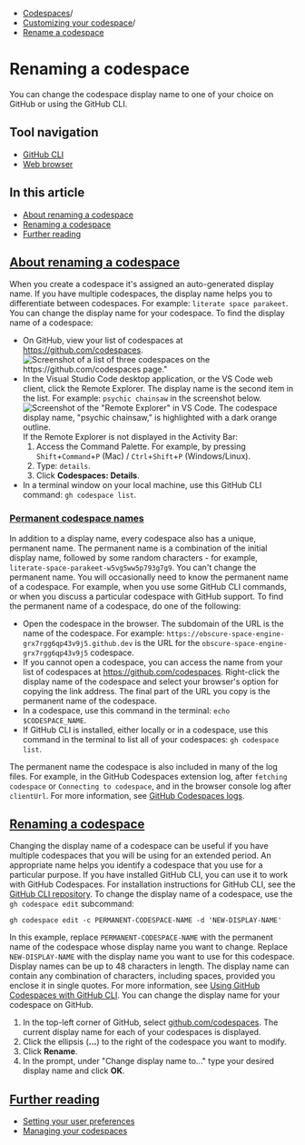   * [Codespaces](https://docs.github.com/en/codespaces "Codespaces")/
  * [Customizing your codespace](https://docs.github.com/en/codespaces/customizing-your-codespace "Customizing your codespace")/
  * [Rename a codespace](https://docs.github.com/en/codespaces/customizing-your-codespace/renaming-a-codespace "Rename a codespace")


# Renaming a codespace
You can change the codespace display name to one of your choice on GitHub or using the GitHub CLI.
## Tool navigation
  * [GitHub CLI](https://docs.github.com/en/codespaces/customizing-your-codespace/renaming-a-codespace?tool=cli)
  * [Web browser](https://docs.github.com/en/codespaces/customizing-your-codespace/renaming-a-codespace?tool=webui)


## In this article
  * [About renaming a codespace](https://docs.github.com/en/codespaces/customizing-your-codespace/renaming-a-codespace#about-renaming-a-codespace)
  * [Renaming a codespace](https://docs.github.com/en/codespaces/customizing-your-codespace/renaming-a-codespace#renaming-a-codespace)
  * [Further reading](https://docs.github.com/en/codespaces/customizing-your-codespace/renaming-a-codespace#further-reading)


## [About renaming a codespace](https://docs.github.com/en/codespaces/customizing-your-codespace/renaming-a-codespace#about-renaming-a-codespace)
When you create a codespace it's assigned an auto-generated display name. If you have multiple codespaces, the display name helps you to differentiate between codespaces. For example: `literate space parakeet`. You can change the display name for your codespace.
To find the display name of a codespace:
  * On GitHub, view your list of codespaces at <https://github.com/codespaces>.
![Screenshot of a list of three codespaces on the https://github.com/codespaces page."](https://docs.github.com/assets/cb-63615/images/help/codespaces/your-codespaces-list.png)
  * In the Visual Studio Code desktop application, or the VS Code web client, click the Remote Explorer. The display name is the second item in the list. For example: `psychic chainsaw` in the screenshot below.
![Screenshot of the "Remote Explorer" in VS Code. The codespace display name, "psychic chainsaw," is highlighted with a dark orange outline.](https://docs.github.com/assets/cb-41236/images/help/codespaces/codespaces-remote-explorer.png)
If the Remote Explorer is not displayed in the Activity Bar:
    1. Access the Command Palette. For example, by pressing `Shift`+`Command`+`P` (Mac) / `Ctrl`+`Shift`+`P` (Windows/Linux).
    2. Type: `details`.
    3. Click **Codespaces: Details**.
  * In a terminal window on your local machine, use this GitHub CLI command: `gh codespace list`.


### [Permanent codespace names](https://docs.github.com/en/codespaces/customizing-your-codespace/renaming-a-codespace#permanent-codespace-names)
In addition to a display name, every codespace also has a unique, permanent name. The permanent name is a combination of the initial display name, followed by some random characters - for example, `literate-space-parakeet-w5vg5ww5p793g7g9`. You can't change the permanent name.
You will occasionally need to know the permanent name of a codespace. For example, when you use some GitHub CLI commands, or when you discuss a particular codespace with GitHub support.
To find the permanent name of a codespace, do one of the following:
  * Open the codespace in the browser. The subdomain of the URL is the name of the codespace. For example: `https://obscure-space-engine-grx7rgg6qp43v9j5.github.dev` is the URL for the `obscure-space-engine-grx7rgg6qp43v9j5` codespace.
  * If you cannot open a codespace, you can access the name from your list of codespaces at <https://github.com/codespaces>. Right-click the display name of the codespace and select your browser's option for copying the link address. The final part of the URL you copy is the permanent name of the codespace.
  * In a codespace, use this command in the terminal: `echo $CODESPACE_NAME`.
  * If GitHub CLI is installed, either locally or in a codespace, use this command in the terminal to list all of your codespaces: `gh codespace list`.


The permanent name the codespace is also included in many of the log files. For example, in the GitHub Codespaces extension log, after `fetching codespace` or `Connecting to codespace`, and in the browser console log after `clientUrl`. For more information, see [GitHub Codespaces logs](https://docs.github.com/en/codespaces/troubleshooting/github-codespaces-logs).
## [Renaming a codespace](https://docs.github.com/en/codespaces/customizing-your-codespace/renaming-a-codespace#renaming-a-codespace)
Changing the display name of a codespace can be useful if you have multiple codespaces that you will be using for an extended period. An appropriate name helps you identify a codespace that you use for a particular purpose.
If you have installed GitHub CLI, you can use it to work with GitHub Codespaces. For installation instructions for GitHub CLI, see the [GitHub CLI repository](https://github.com/cli/cli#installation).
To change the display name of a codespace, use the `gh codespace edit` subcommand:
```
gh codespace edit -c PERMANENT-CODESPACE-NAME -d 'NEW-DISPLAY-NAME'

```

In this example, replace `PERMANENT-CODESPACE-NAME` with the permanent name of the codespace whose display name you want to change. Replace `NEW-DISPLAY-NAME` with the display name you want to use for this codespace.
Display names can be up to 48 characters in length. The display name can contain any combination of characters, including spaces, provided you enclose it in single quotes.
For more information, see [Using GitHub Codespaces with GitHub CLI](https://docs.github.com/en/codespaces/developing-in-a-codespace/using-github-codespaces-with-github-cli#rename-a-codespace).
You can change the display name for your codespace on GitHub.
  1. In the top-left corner of GitHub, select [github.com/codespaces](https://github.com/codespaces).
The current display name for each of your codespaces is displayed.
  2. Click the ellipsis (**...**) to the right of the codespace you want to modify.
  3. Click **Rename**.
  4. In the prompt, under "Change display name to..." type your desired display name and click **OK**.


## [Further reading](https://docs.github.com/en/codespaces/customizing-your-codespace/renaming-a-codespace#further-reading)
  * [Setting your user preferences](https://docs.github.com/en/codespaces/setting-your-user-preferences)
  * [Managing your codespaces](https://docs.github.com/en/codespaces/managing-your-codespaces)


